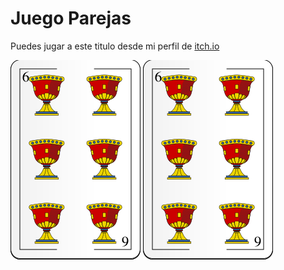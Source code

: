 # Juego Parejas

Puedes jugar a este titulo desde mi perfil de [itch.io](https://eladrimonos.itch.io/find-the-pairs)

![carta abierta](https://github.com/ELadrimonos/JuegoParejas/blob/master/img/cartas/2.png?raw=true)
![carta abierta](https://github.com/ELadrimonos/JuegoParejas/blob/master/img/cartas/2.png?raw=true)
